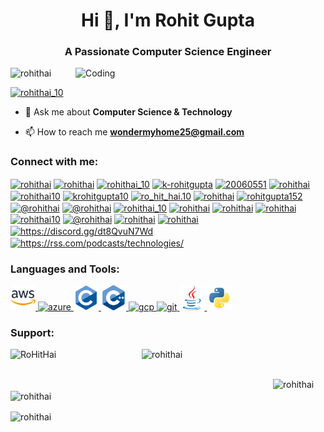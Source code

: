 <h1 align="center">Hi 👋, I'm Rohit Gupta</h1>
<h3 align="center">A Passionate Computer Science Engineer</h3>
<img align="right" alt="Coding" width="400" src="https://media.tenor.com/rePDfDWO3XoAAAAd/hacking.gif">

<p align="left"> <img src="https://komarev.com/ghpvc/?username=rohithai&label=Profile%20views&color=0e75b6&style=flat" alt="rohithai" /> </p>

<p align="left"> <a href="https://twitter.com/rohithai_10" target="blank"><img src="https://img.shields.io/twitter/follow/rohithai_10?logo=twitter&style=for-the-badge" alt="rohithai_10" /></a> </p>

- 💬 Ask me about **Computer Science & Technology**

- 📫 How to reach me **wondermyhome25@gmail.com**

<h3 align="left">Connect with me:</h3>
<p align="left">
<a href="https://codepen.io/rohithai" target="blank"><img align="center" src="https://raw.githubusercontent.com/rahuldkjain/github-profile-readme-generator/master/src/images/icons/Social/codepen.svg" alt="rohithai" height="30" width="40" /></a>
<a href="https://dev.to/rohithai" target="blank"><img align="center" src="https://raw.githubusercontent.com/rahuldkjain/github-profile-readme-generator/master/src/images/icons/Social/devto.svg" alt="rohithai" height="30" width="40" /></a>
<a href="https://twitter.com/rohithai_10" target="blank"><img align="center" src="https://raw.githubusercontent.com/rahuldkjain/github-profile-readme-generator/master/src/images/icons/Social/twitter.svg" alt="rohithai_10" height="30" width="40" /></a>
<a href="https://linkedin.com/in/k-rohitgupta" target="blank"><img align="center" src="https://raw.githubusercontent.com/rahuldkjain/github-profile-readme-generator/master/src/images/icons/Social/linked-in-alt.svg" alt="k-rohitgupta" height="30" width="40" /></a>
<a href="https://stackoverflow.com/users/20060551" target="blank"><img align="center" src="https://raw.githubusercontent.com/rahuldkjain/github-profile-readme-generator/master/src/images/icons/Social/stack-overflow.svg" alt="20060551" height="30" width="40" /></a>
<a href="https://codesandbox.com/rohithai" target="blank"><img align="center" src="https://raw.githubusercontent.com/rahuldkjain/github-profile-readme-generator/master/src/images/icons/Social/codesandbox.svg" alt="rohithai" height="30" width="40" /></a>
<a href="https://kaggle.com/rohithai10" target="blank"><img align="center" src="https://raw.githubusercontent.com/rahuldkjain/github-profile-readme-generator/master/src/images/icons/Social/kaggle.svg" alt="rohithai10" height="30" width="40" /></a>
<a href="https://fb.com/krohitgupta10" target="blank"><img align="center" src="https://raw.githubusercontent.com/rahuldkjain/github-profile-readme-generator/master/src/images/icons/Social/facebook.svg" alt="krohitgupta10" height="30" width="40" /></a>
<a href="https://instagram.com/ro_hit_hai.10" target="blank"><img align="center" src="https://raw.githubusercontent.com/rahuldkjain/github-profile-readme-generator/master/src/images/icons/Social/instagram.svg" alt="ro_hit_hai.10" height="30" width="40" /></a>
<a href="https://dribbble.com/rohithai" target="blank"><img align="center" src="https://raw.githubusercontent.com/rahuldkjain/github-profile-readme-generator/master/src/images/icons/Social/dribbble.svg" alt="rohithai" height="30" width="40" /></a>
<a href="https://www.behance.net/rohitgupta152" target="blank"><img align="center" src="https://raw.githubusercontent.com/rahuldkjain/github-profile-readme-generator/master/src/images/icons/Social/behance.svg" alt="rohitgupta152" height="30" width="40" /></a>
<a href="https://hashnode.com/@rohithai" target="blank"><img align="center" src="https://raw.githubusercontent.com/rahuldkjain/github-profile-readme-generator/master/src/images/icons/Social/hashnode.svg" alt="@rohithai" height="30" width="40" /></a>
<a href="https://medium.com/@rohithai" target="blank"><img align="center" src="https://raw.githubusercontent.com/rahuldkjain/github-profile-readme-generator/master/src/images/icons/Social/medium.svg" alt="@rohithai" height="30" width="40" /></a>
<a href="https://www.youtube.com/c/rohithai_10" target="blank"><img align="center" src="https://raw.githubusercontent.com/rahuldkjain/github-profile-readme-generator/master/src/images/icons/Social/youtube.svg" alt="rohithai_10" height="30" width="40" /></a>
<a href="https://www.codechef.com/users/rohithai" target="blank"><img align="center" src="https://cdn.jsdelivr.net/npm/simple-icons@3.1.0/icons/codechef.svg" alt="rohithai" height="30" width="40" /></a>
<a href="https://www.hackerrank.com/rohithai" target="blank"><img align="center" src="https://raw.githubusercontent.com/rahuldkjain/github-profile-readme-generator/master/src/images/icons/Social/hackerrank.svg" alt="rohithai" height="30" width="40" /></a>
<a href="https://codeforces.com/profile/rohithai" target="blank"><img align="center" src="https://raw.githubusercontent.com/rahuldkjain/github-profile-readme-generator/master/src/images/icons/Social/codeforces.svg" alt="rohithai" height="30" width="40" /></a>
<a href="https://www.leetcode.com/rohithai10" target="blank"><img align="center" src="https://raw.githubusercontent.com/rahuldkjain/github-profile-readme-generator/master/src/images/icons/Social/leet-code.svg" alt="rohithai10" height="30" width="40" /></a>
<a href="https://www.hackerearth.com/@rohithai" target="blank"><img align="center" src="https://raw.githubusercontent.com/rahuldkjain/github-profile-readme-generator/master/src/images/icons/Social/hackerearth.svg" alt="@rohithai" height="30" width="40" /></a>
<a href="https://auth.geeksforgeeks.org/user/rohithai" target="blank"><img align="center" src="https://raw.githubusercontent.com/rahuldkjain/github-profile-readme-generator/master/src/images/icons/Social/geeks-for-geeks.svg" alt="rohithai" height="30" width="40" /></a>
<a href="https://www.topcoder.com/members/rohithai" target="blank"><img align="center" src="https://raw.githubusercontent.com/rahuldkjain/github-profile-readme-generator/master/src/images/icons/Social/topcoder.svg" alt="rohithai" height="30" width="40" /></a>
<a href="https://discord.gg/https://discord.gg/dt8QvuN7Wd" target="blank"><img align="center" src="https://raw.githubusercontent.com/rahuldkjain/github-profile-readme-generator/master/src/images/icons/Social/discord.svg" alt="https://discord.gg/dt8QvuN7Wd" height="30" width="40" /></a>
<a href="/https://rss.com/podcasts/technologies/" target="blank"><img align="center" src="https://raw.githubusercontent.com/rahuldkjain/github-profile-readme-generator/master/src/images/icons/Social/rss.svg" alt="https://rss.com/podcasts/technologies/" height="30" width="40" /></a>
</p>

<h3 align="left">Languages and Tools:</h3>
<p align="left"> <a href="https://aws.amazon.com" target="_blank" rel="noreferrer"> <img src="https://raw.githubusercontent.com/devicons/devicon/master/icons/amazonwebservices/amazonwebservices-original-wordmark.svg" alt="aws" width="40" height="40"/> </a> <a href="https://azure.microsoft.com/en-in/" target="_blank" rel="noreferrer"> <img src="https://www.vectorlogo.zone/logos/microsoft_azure/microsoft_azure-icon.svg" alt="azure" width="40" height="40"/> </a> <a href="https://www.cprogramming.com/" target="_blank" rel="noreferrer"> <img src="https://raw.githubusercontent.com/devicons/devicon/master/icons/c/c-original.svg" alt="c" width="40" height="40"/> </a> <a href="https://www.w3schools.com/cpp/" target="_blank" rel="noreferrer"> <img src="https://raw.githubusercontent.com/devicons/devicon/master/icons/cplusplus/cplusplus-original.svg" alt="cplusplus" width="40" height="40"/> </a> <a href="https://cloud.google.com" target="_blank" rel="noreferrer"> <img src="https://www.vectorlogo.zone/logos/google_cloud/google_cloud-icon.svg" alt="gcp" width="40" height="40"/> </a> <a href="https://git-scm.com/" target="_blank" rel="noreferrer"> <img src="https://www.vectorlogo.zone/logos/git-scm/git-scm-icon.svg" alt="git" width="40" height="40"/> </a> <a href="https://www.java.com" target="_blank" rel="noreferrer"> <img src="https://raw.githubusercontent.com/devicons/devicon/master/icons/java/java-original.svg" alt="java" width="40" height="40"/> </a> <a href="https://www.python.org" target="_blank" rel="noreferrer"> <img src="https://raw.githubusercontent.com/devicons/devicon/master/icons/python/python-original.svg" alt="python" width="40" height="40"/> </a> </p>

<h3 align="left">Support:</h3>
<p><a href="https://www.buymeacoffee.com/RoHitHai"> <img align="left" src="https://cdn.buymeacoffee.com/buttons/v2/default-yellow.png" height="50" width="210" alt="RoHitHai" /></a><a href="https://ko-fi.com/rohithai"> <img align="left" src="https://cdn.ko-fi.com/cdn/kofi3.png?v=3" height="50" width="210" alt="rohithai" /></a></p><br><br>

<p><img align="left" src="https://github-readme-stats.vercel.app/api/top-langs?username=rohithai&show_icons=true&locale=en&layout=compact" alt="rohithai" /></p>

<p>&nbsp;<img align="center" src="https://github-readme-stats.vercel.app/api?username=rohithai&show_icons=true&locale=en" alt="rohithai" /></p>

<p><img align="center" src="https://github-readme-streak-stats.herokuapp.com/?user=rohithai&" alt="rohithai" /></p>
